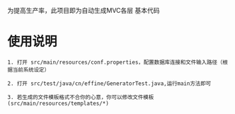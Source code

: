 
为提高生产率，此项目即为自动生成MVC各层 基本代码

# 使用说明

	1. 打开 src/main/resources/conf.properties，配置数据库连接和文件输入路径（根据当前系统设定）
	
	2. 打开 src/test/java/cn/effine/GeneratorTest.java,运行main方法即可
	
	3. 若生成的文件模板格式不合你的心意，你可以修改文件模板(src/main/resources/templates/*)